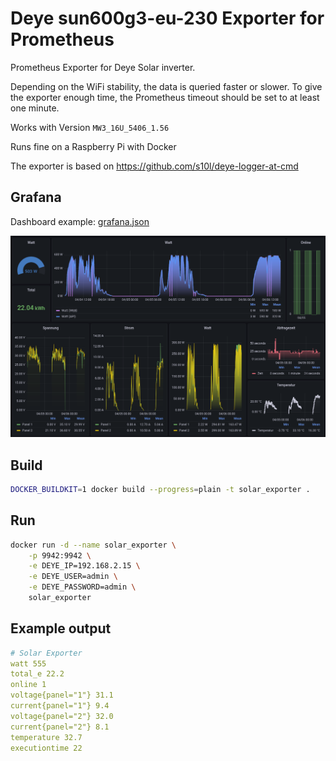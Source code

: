 # Deye sun600g3-eu-230 Exporter for Prometheus

Prometheus Exporter for Deye Solar inverter. 

Depending on the WiFi stability, the data is queried faster or slower. To give the exporter enough time, the Prometheus timeout should be set to at least one minute.

Works with Version `MW3_16U_5406_1.56`

Runs fine on a Raspberry Pi with Docker

The exporter is based on https://github.com/s10l/deye-logger-at-cmd

## Grafana

Dashboard example: [grafana.json](grafana/grafana.json)

![image](grafana/grafana.PNG)

## Build

```sh
DOCKER_BUILDKIT=1 docker build --progress=plain -t solar_exporter .
```

## Run

```sh
docker run -d --name solar_exporter \
    -p 9942:9942 \
    -e DEYE_IP=192.168.2.15 \
    -e DEYE_USER=admin \
    -e DEYE_PASSWORD=admin \
    solar_exporter
```

## Example output

```yml
# Solar Exporter
watt 555
total_e 22.2
online 1
voltage{panel="1"} 31.1
current{panel="1"} 9.4
voltage{panel="2"} 32.0
current{panel="2"} 8.1
temperature 32.7
executiontime 22
```
